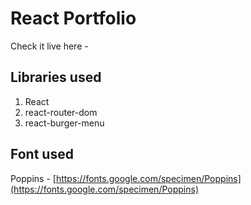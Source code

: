 # React Portfolio

Check it live here - 

## Libraries used

1. React
2. react-router-dom
3. react-burger-menu

## Font used

Poppins - [https://fonts.google.com/specimen/Poppins](https://fonts.google.com/specimen/Poppins)